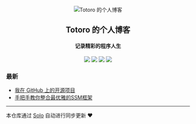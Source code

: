 <p align="center"><img alt="Totoro 的个人博客" src="https://static.b3log.org/images/brand/solo-32.png"></p><h2 align="center">
Totoro 的个人博客
</h2>

<h4 align="center">记录精彩的程序人生</h4>
<p align="center"><a title="Totoro 的个人博客" target="_blank" href="https://github.com/Totoro-JJ/solo-blog"><img src="https://img.shields.io/github/last-commit/Totoro-JJ/solo-blog.svg?style=flat-square&color=FF9900"></a>
<a title="GitHub repo size in bytes" target="_blank" href="https://github.com/Totoro-JJ/solo-blog"><img src="https://img.shields.io/github/repo-size/Totoro-JJ/solo-blog.svg?style=flat-square"></a>
<a title="Solo Version" target="_blank" href="https://github.com/b3log/solo/releases"><img src="https://img.shields.io/badge/solo-3.6.6-f1e05a.svg?style=flat-square&color=blueviolet"></a>
<a title="Hits" target="_blank" href="https://github.com/b3log/hits"><img src="https://hits.b3log.org/Totoro-JJ/solo-blog.svg"></a></p>

### 最新

* [我在 GitHub 上的开源项目](http://myhert.cn/solo-v3.6.6/my-github-repos)
* [手把手教你整合最优雅的SSM框架](http://myhert.cn/solo-v3.6.6/articles/2019/11/07/1573135312909.html)



---

本仓库通过 [Solo](https://github.com/b3log/solo) 自动进行同步更新 ❤️ 